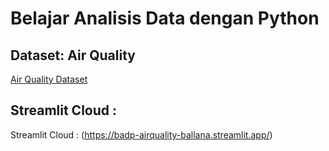 # Belajar Analisis Data dengan Python

## Dataset: Air Quality

[Air Quality Dataset](https://github.com/marceloreis/HTI/tree/master)

## Streamlit Cloud :

Streamlit Cloud : (https://badp-airquality-ballana.streamlit.app/)
